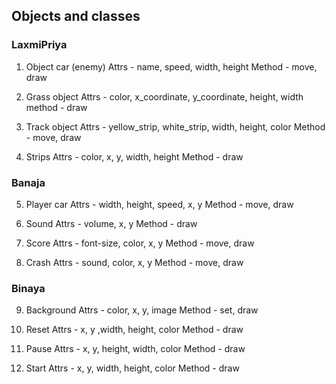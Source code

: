 ## Objects and classes

### LaxmiPriya
1. Object car (enemy)
Attrs - name, speed, width, height
Method - move, draw

2. Grass object
Attrs - color, x_coordinate, y_coordinate, height, width
method - draw

3. Track object
Attrs - yellow_strip, white_strip, width, height, color
Method - move, draw

4. Strips
Attrs - color, x, y, width, height
Method - draw


### Banaja
5. Player car
Attrs - width, height, speed, x, y
Method - move, draw

6. Sound
Attrs - volume, x, y
Method - draw

7. Score
Attrs - font-size, color, x, y
Method - move, draw

8. Crash
Attrs - sound, color, x, y
Method - move, draw


### Binaya
9. Background
Attrs - color, x, y, image
Method - set, draw

10. Reset
Attrs - x, y ,width, height, color
Method - draw

11. Pause
Attrs - x, y, height, width, color
Method - draw

12. Start
Attrs - x, y, width, height, color
Method - draw

